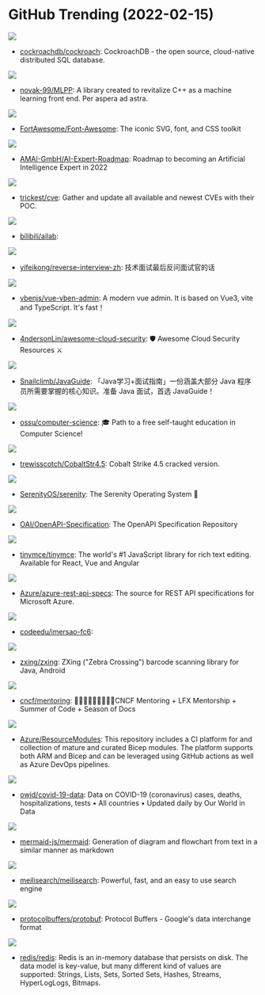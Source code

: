 # GitHub Trending (2022-02-15)

![](https://img.shields.io/badge/Go-New%2025-green?style=flat-square&logo=appveyor)
- [cockroachdb/cockroach](https://github.com/cockroachdb/cockroach): CockroachDB - the open source, cloud-native distributed SQL database.

![](https://img.shields.io/badge/C%2B%2B-New%20198-green?style=flat-square&logo=appveyor)
- [novak-99/MLPP](https://github.com/novak-99/MLPP): A library created to revitalize C++ as a machine learning front end. Per aspera ad astra.

![](https://img.shields.io/badge/JavaScript-New%20232-green?style=flat-square&logo=appveyor)
- [FortAwesome/Font-Awesome](https://github.com/FortAwesome/Font-Awesome): The iconic SVG, font, and CSS toolkit

![](https://img.shields.io/badge/JavaScript-New%20341-green?style=flat-square&logo=appveyor)
- [AMAI-GmbH/AI-Expert-Roadmap](https://github.com/AMAI-GmbH/AI-Expert-Roadmap): Roadmap to becoming an Artificial Intelligence Expert in 2022

![](https://img.shields.io/badge/none-New%2047-green?style=flat-square&logo=appveyor)
- [trickest/cve](https://github.com/trickest/cve): Gather and update all available and newest CVEs with their POC.

![](https://img.shields.io/badge/Python-New%20166-green?style=flat-square&logo=appveyor)
- [bilibili/ailab](https://github.com/bilibili/ailab): 

![](https://img.shields.io/badge/none-New%20408-green?style=flat-square&logo=appveyor)
- [yifeikong/reverse-interview-zh](https://github.com/yifeikong/reverse-interview-zh): 技术面试最后反问面试官的话

![](https://img.shields.io/badge/Vue-New%20169-green?style=flat-square&logo=appveyor)
- [vbenjs/vue-vben-admin](https://github.com/vbenjs/vue-vben-admin): A modern vue admin. It is based on Vue3, vite and TypeScript. It's fast！

![](https://img.shields.io/badge/none-New%2086-green?style=flat-square&logo=appveyor)
- [4ndersonLin/awesome-cloud-security](https://github.com/4ndersonLin/awesome-cloud-security): 🛡️ Awesome Cloud Security Resources ⚔️

![](https://img.shields.io/badge/Java-New%20127-green?style=flat-square&logo=appveyor)
- [Snailclimb/JavaGuide](https://github.com/Snailclimb/JavaGuide): 「Java学习+面试指南」一份涵盖大部分 Java 程序员所需要掌握的核心知识。准备 Java 面试，首选 JavaGuide！

![](https://img.shields.io/badge/none-New%20216-green?style=flat-square&logo=appveyor)
- [ossu/computer-science](https://github.com/ossu/computer-science): 🎓 Path to a free self-taught education in Computer Science!

![](https://img.shields.io/badge/none-New%2010-green?style=flat-square&logo=appveyor)
- [trewisscotch/CobaltStr4.5](https://github.com/trewisscotch/CobaltStr4.5): Cobalt Strike 4.5 cracked version.

![](https://img.shields.io/badge/C%2B%2B-New%2056-green?style=flat-square&logo=appveyor)
- [SerenityOS/serenity](https://github.com/SerenityOS/serenity): The Serenity Operating System 🐞

![](https://img.shields.io/badge/JavaScript-New%2026-green?style=flat-square&logo=appveyor)
- [OAI/OpenAPI-Specification](https://github.com/OAI/OpenAPI-Specification): The OpenAPI Specification Repository

![](https://img.shields.io/badge/TypeScript-New%2020-green?style=flat-square&logo=appveyor)
- [tinymce/tinymce](https://github.com/tinymce/tinymce): The world's #1 JavaScript library for rich text editing. Available for React, Vue and Angular

![](https://img.shields.io/badge/TypeScript-New%202-green?style=flat-square&logo=appveyor)
- [Azure/azure-rest-api-specs](https://github.com/Azure/azure-rest-api-specs): The source for REST API specifications for Microsoft Azure.

![](https://img.shields.io/badge/TypeScript-New%2015-green?style=flat-square&logo=appveyor)
- [codeedu/imersao-fc6](https://github.com/codeedu/imersao-fc6): 

![](https://img.shields.io/badge/Java-New%207-green?style=flat-square&logo=appveyor)
- [zxing/zxing](https://github.com/zxing/zxing): ZXing ("Zebra Crossing") barcode scanning library for Java, Android

![](https://img.shields.io/badge/none-New%205-green?style=flat-square&logo=appveyor)
- [cncf/mentoring](https://github.com/cncf/mentoring): 👩🏿‍🎓👨🏽‍🎓👩🏻‍🎓CNCF Mentoring + LFX Mentorship + Summer of Code + Season of Docs

![](https://img.shields.io/badge/Bicep-New%204-green?style=flat-square&logo=appveyor)
- [Azure/ResourceModules](https://github.com/Azure/ResourceModules): This repository includes a CI platform for and collection of mature and curated Bicep modules. The platform supports both ARM and Bicep and can be leveraged using GitHub actions as well as Azure DevOps pipelines.

![](https://img.shields.io/badge/Python-New%206-green?style=flat-square&logo=appveyor)
- [owid/covid-19-data](https://github.com/owid/covid-19-data): Data on COVID-19 (coronavirus) cases, deaths, hospitalizations, tests • All countries • Updated daily by Our World in Data

![](https://img.shields.io/badge/JavaScript-New%20540-green?style=flat-square&logo=appveyor)
- [mermaid-js/mermaid](https://github.com/mermaid-js/mermaid): Generation of diagram and flowchart from text in a similar manner as markdown

![](https://img.shields.io/badge/Rust-New%2063-green?style=flat-square&logo=appveyor)
- [meilisearch/meilisearch](https://github.com/meilisearch/meilisearch): Powerful, fast, and an easy to use search engine

![](https://img.shields.io/badge/C%2B%2B-New%2018-green?style=flat-square&logo=appveyor)
- [protocolbuffers/protobuf](https://github.com/protocolbuffers/protobuf): Protocol Buffers - Google's data interchange format

![](https://img.shields.io/badge/C-New%2017-green?style=flat-square&logo=appveyor)
- [redis/redis](https://github.com/redis/redis): Redis is an in-memory database that persists on disk. The data model is key-value, but many different kind of values are supported: Strings, Lists, Sets, Sorted Sets, Hashes, Streams, HyperLogLogs, Bitmaps.

